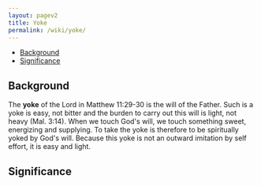 ```yaml
---
layout: pagev2
title: Yoke
permalink: /wiki/yoke/
---
```

- [Background](#background)
- [Significance](#significance)

## Background

The **yoke** of the Lord in Matthew 11:29-30 is the will of the Father. Such is a yoke is easy, not bitter and the burden to carry out this will is light, not heavy (Mal. 3:14). When we touch God's will, we touch something sweet, energizing and supplying. To take the yoke is therefore to be spiritually yoked by God's will. Because this yoke is not an outward imitation by self effort, it is easy and light. 

## Significance
